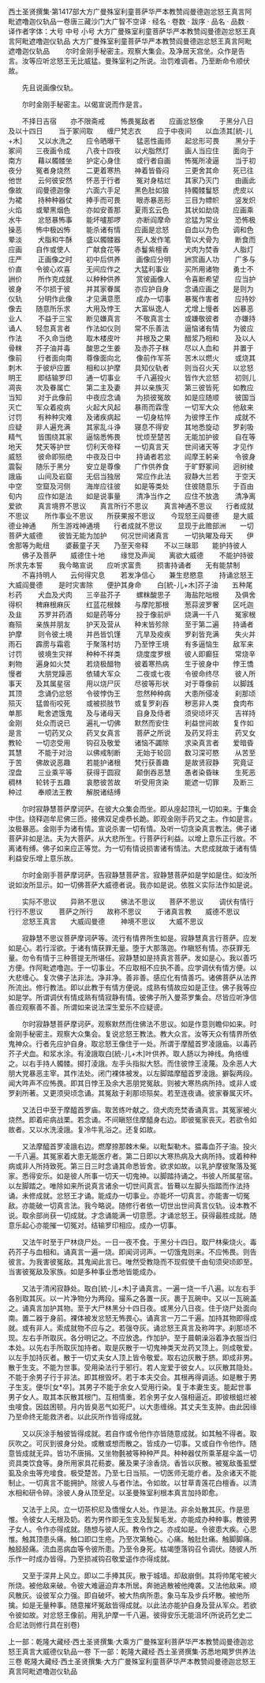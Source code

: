 西土圣贤撰集·第1417部大方广曼殊室利童菩萨华严本教赞阎曼德迦忿怒王真言阿毗遮噜迦仪轨品一卷唐三藏沙门大广智不空译
· 经名 · 卷数 · 跋序
· 品名 · 品数 · 译作者字体：大号 中号 小号
大方广曼殊室利童菩萨华严本教赞阎曼德迦忿怒王真言阿毗遮噜迦仪轨品
大方广曼殊室利童菩萨华严本教赞阎曼德迦忿怒王真言阿毗遮噜迦仪轨品
　　尔时金刚手秘密主。观察大集会。及净居天宫坐。众作是告言。汝等应听忿怒王无比威猛。曼殊室利之所说。治罚难调者。乃至断命令顺伏故。

　　先且说画像仪轨。

　　尔时金刚手秘密主。以偈宣说而作是言。

　　不择日吉宿　　亦不限斋戒
　　怖畏冤敌者　　应画忿怒像
　　于黑分八日　　及以十四日
　　当于冢间取　　缠尸梵志衣
　　应于中夜间　　以血渍其[統-儿+木]
　　又以水洗之　　应令晒曝干
　　猛恶性画师　　起忿形可畏
　　黑分于冢间　　三夜画令成
　　八夜十四夜　　以犬脂然灯
　　画人当应住　　面向于南方
　　藉以髑髅坐　　护定心身住
　　或行者自画　　怖冤所凌逼
　　当于初夜分　　冤者身烧然
　　二更着寒热　　神着皆昏闷
　　三更舍其命　　死已往他世
　　云何彼安然　　怀恶于行者
　　冤对身枯烂　　其家乃灭门
　　由画此像故　　阎曼德迦像
　　六面六手足　　黑色肚如狼
　　持髑髅鬘怒　　虎皮以为裙
　　持种种器仗　　捧手而可畏
　　眼赤暴恶形　　三目为幖帜
　　竖发炽火焰　　或翚黑烟色
　　亦如安善那　　夏雨玄云色
　　其状如劫烧　　应画乘水牛
　　忿怒暴怖事　　能坏嚧那啰
　　亦断阎摩命　　忿猛为常业
　　恐怖极操恶　　怖中极凶怖
　　能杀诸有情　　应画是忿怒
　　自血以为色　　调和色晕淡
　　犬脂和牛酥　　盛以髑髅器
　　死人发作笔　　管以犬骨为
　　断食而应画　　自作或使人
　　广献食花等　　赤鬘紫檀香
　　犬肉为焚香　　人脂灯庄严
　　正画像之时　　初中后供养
　　画像应分明　　詶赏画人功
　　广多与价直　　令彼心欢喜
　　无间应作之　　大猛利事业
　　买所用诸物　　勇士不詶价
　　所作克成就　　以种种供养
　　赏彼画像人　　令喜断希望
　　应当护彼身　　不尔损于彼
　　并其家眷属　　亦应护自身
　　念诵应画之　　是则为仪轨
　　分明作此像　　才见满意愿
　　成办一切事　　暴冤作害者
　　应持妙像去　　随意所乐求
　　大用及悖王　　大富纵逸人
　　尤增上慢者　　凶暴恶业人
　　不益于三宝　　断见嫌真言
　　不敬真言士　　或嫌敬彼者
　　亦嫌持诵人　　轻忽真言者
　　作法如仪则　　常不乐善法
　　逼恼诸有情　　为彼应作法
　　不久命当绝　　取木楼皮叶
　　并根及之果　　醋浆乃相和
　　及以人骨粖　　芥子油并毒
　　酸思之生姜　　及赤芥子粖
　　尽以人血和　　并置于像前
　　行者面向南　　尊像面向北
　　像前作军茶　　苦木以燃火
　　或烧其刺木　　于彼炉应置
　　相和以护摩　　具知仪轨者
　　则当召火天　　以忿怒明王
　　即结输罗印　　通一切事业
　　千八遍投火　　皆作大忿怒
　　初则儿凋丧　　次及眷属亡
　　第二主及妻　　并以亲族灭
　　第三彼皆死　　如教应当知
　　对于此像前　　中夜应念诵
　　为损彼冤故　　如是应随顺
　　彼国当灭亡　　军众着疫病
　　火起大风起　　暴雨而霖霔
　　一切军大众　　他敌来讨罚
　　有种种灾难　　及诸疾病起
　　一切身枯悴　　为彼悖王作
　　成就不应疑　　非人遍充满
　　其家乱斗诤　　寝息不得安
　　其地悉旋动　　罗刹吸精气
　　皆围绕其家　　逼恼悉怖畏
　　忧烦至楚苦　　无能加护彼
　　自在等地天　　梵天等护世
　　忉利天帝释　　一切真言天
　　世间诸天等　　才见作威怒
　　彼命即殒绝　　中夜及日中
　　持诵者若忿　　阎摩王躬亲
　　令彼身震裂　　随乐于黑分
　　安立是尊像　　广作供养食
　　于旷野冢间　　迥树棱誐庙
　　山间及岩窟　　无侣当独居
　　常应作此法　　寂静大兰若
　　于空天中空　　空窟及河侧
　　海岸应往彼　　如是等类处
　　住彼随意乐　　于百由旬内
　　应作如是法　　如是说事量
　　清净当作之　　应住不放逸
　　清净离爱欲
　　真言境界不思议　　真言所行不思议
　　真言神通不思议　　行者成就不思议
　　所作事业不思议　　所获果报不思议
　　今现怒王阎曼德　　是大威德业神通
　　所生游戏神通境　　行者成就不思议
　　显现于此赡部洲　　一切菩萨大威德
　　彼皆无能为加护　　何况世间诸真言
　　一切执曜及母天　　伊舍那等为毗纽
　　婆薮童子天　　乃至天帝释
　　不以三昧耶　　能护持彼人
　　佛子及菩萨　　威德住十地
　　缘觉及声闻　　离欲大威德
　　不能护持彼　　所求先本誓
　　我今略宣说　　应听求富贵
　　损害持诵者　　无有能禁制
　　不喜持明人　　云何得灾息
　　若发净信心　　兼生悲愍意
　　持诵忿怒王　　大威阎曼德
　　是时灾害除　　便护其身命
　　白[統-儿+木]芥子油　　五种尾杉药
　　犬血及犬肉　　三辛盐芥子
　　螺粖酸思子　　海盐陀咄根
　　及俱舍得枳　　稗麻根麻灰
　　红蓝花根棘　　与摩陀那根
　　葱蒜波罗奢　　区吒迦及韭
　　苏罗并药酒　　如是药等分
　　投于像前炉　　烧满一千八
　　冤家根裔殒　　亲族并朋友
　　护天及营从　　种末皆殄除
　　至于第二遍　　持诵者护摩
　　则令彼土境　　并邑皆饥馑
　　亢旱及疫疾　　罗刹皆充满
　　失火并雨石　　霹雳与霜雹
　　于聚落村坊　　乃至悖王境
　　有多逼恼生　　敌军来讨罚
　　彼境生灾祥　　种种不祥类
　　烧度度罗根　　彼人即癫狂
　　常烧辛剌物　　遍身如火焚
　　若烧极醋物　　彼着寒热病
　　生于彼身中　　悖王憍慢者
　　大朋党躁恶　　依辅大军众
　　二夜或七夜　　令彼命终尽
　　彼人所事天　　及其属星宿
　　用以烧尸灰　　尽彼等形状
　　对于尊像前　　以脚践其顶
　　念诵仍忿怒　　令彼悖伪王
　　忽然种种病　　大患所侵凌
　　刹那顷殒灭　　猛兽衔咬死
　　或被损肢节　　或复罗刹吞
　　秽恶非人类　　食肉布单那
　　毗舍遮饿鬼　　及与诸母天
　　自身及侍者　　须臾顷坏灭
　　吉祥持金刚　　处众而说已
　　遍礼一切佛　　默然而安住
　　利益世间故　　复作如是言
　　一切药叉众　　药叉女真言
　　菩萨之所说　　及药叉将主
　　药叉女教轮　　一切恣受用
　　钩召及敬爱　　诸恼不蠲除
　　求染真言者　　爱暗昏其慧
　　不能于对治　　以佛戒制断
　　无始于轮回　　数习深可愍
　　从苦至于苦　　佛故说恶趣
　　若能护诸根　　梵行获善趣
　　是故贤寂静　　究竟证涅盘
　　三业乘平等　　获得于圆寂
　　颠倒吞恶慧　　愚者染昏昧
　　生死恶稠林　　轮转于五趣
　　哀愍彼苦故　　听受用贪染
　　能遮一切罪　　及断三种过
　　奉顺法王教　　解脱诸结缚

　　尔时寂静慧菩萨摩诃萨。在彼大众集会而坐。即从座起顶礼一切如来。于集会中住。绕释迦牟尼佛三匝。接佛双足虔恭长跪。即观金刚手药叉之主。作如是言。汝极暴恶。金刚手为诸有情。宣说杀害一切有情。及听一切贪染真言教法。佛子诸菩萨非如是法。夫为大菩萨。从大悲所生。行菩萨行利益。以增上意乐正行故。不离诸有缚。佛子如来应正等觉。为一切有情说损害诸有情法。大悲成就故于诸有情利益安乐增上意乐故。

　　尔时金刚手菩萨摩诃萨。告寂静慧菩萨言。寂静慧菩萨如是学如是住。如汝所说如汝所显示。如一切佛菩萨大威德者说。我亦如是说。依胜义实际法作如是说。

　　实际不思议　　异熟不思议
　　佛法不思议　　菩萨不思议
　　调伏有情行　　行行不思议
　　菩萨之所行　　故称不思议
　　于诸真言教　　威德不思议
　　忿怒王真言　　大威阎曼德
　　神境不思议　　大威不思议

　　寂静慧不思议菩萨摩诃萨等。流行有情界所生如是。寂静慧真言行菩萨。应发如是心。若行淫欲。于诸有情获罪无量。堕于大那落迦。作瞋怒有情。亦获罪无量。勿令有情于三种菩提无所堪任。寂静慧如是持真言菩萨。发如是心。我以善巧方便。作阿毗遮噜迦。于一切事业。不应取相不应执不善。应学调伏有情方便。以大悲缠心。复次佛子法非法。净非净。善非善。感应化有情善巧。诸佛菩萨从法界所流出。修行教法。即以此教于有情方便说。成熟有情故应如是正住。佛子我等应如是学。所谓调伏有情成熟有情寂静有情。彼佛子所入曼茶罗集会。尽皆应听净信善应观察善不善。所谓如来说法深生爱乐不应疑谤。

　　尔时寂静慧菩萨摩诃萨。观察默然而住佛法不思议。如是作意则瞻仰如来。时金刚手秘密主。观察大众集会。复说忿怒王教法。教大众言。汝等天众有情界所依鬼神众。行者先应护自身。取忿怒王像住于一处。所谓于摩醯首罗凌誐庙。以毒药芥子犬血。和浆水涂。有淩誐取白[統-儿+木]叶供养。取人肠以为神线。角络缠之。以右手持人髑髅。掷打淩誐。左手头指拟大怒。而住彼悖王淩蔑。及余恶人大朋大党暴恶主宰。其作法处。闭门裸体被发。以左脚踏摩醯首罗淩誐。擗裂两段。闻大吽声不应怖畏。即其日悖王及余大恶朋党冤敌。则被大寒热病所持。或非人或罗刹所著。又更须臾顷念诵。其冤敌于刹那顷殒矣。若至连夜诵。彼家眷属灭坏。

　　又法日中至于摩醯首罗庙。取苦练叶献之。烧犬肉充焚香诵真言。其冤家被火烧然。即着疟病战栗。若念诵。不间瞋怒住摩醯身右边。即彼冤家丧灭。若欲令如故者。又以水洗淩誐。复冷牛乳浴之。还复如故。

　　又法摩醯首罗凌誐右边。燃摩捺那棘木柴。以毗梨勒木。揾毒血芥子油。投火一千八遍。其冤家着大患无能医疗者。第二日即以大寒热病及大病所持。或着种种病或非人所持致死。第三日三时念诵其命悉皆舍。欲求如故。以乳护摩彼聚落及冤家。悉得安乐。如是彼人所事一切天一切鬼神。以脚踏持诵之。书彼人所属星宿。以左脚踏之。唯除如来所说真言诸余一切世间真言。皆蓦以左脚头指踏而作法持诵。未修成就。忿怒王才诵。能成办一切事业。亦能坏一切真言。亦能害一切冤敌。亦能破一切真言法。我今略说。随修行者依一切世出世间真言仪轨。设本教不说。取余部尚获一切成就。才念诵能满一切意愿。才诵忿怒王。获得最胜成就。随意乐起心亦能摧一切冤对。结输罗印相应。成办一切事。

　　又法午时至于尸林烧尸处。一日一夜不食。于黑分十四日。取尸林柴烧火。毒药芥子与血相和。诵真言一遍一烧。即闻诃诃声。一切饿鬼则来。不应怖畏。则告彼言。为我害彼冤敌。其鬼闻此言已。唯然受教隐而不现假使千由旬须臾顷即至。当害彼冤敌及家族。如是多种事业悉地皆能成办。

　　又法于清闲寂静处。取白[統-儿+木]子诵真言。一遍一烧一千八遍。以左右手各别取其灰。以一片净物分为两段。撮系之各置一灰。裹于瓦碗中。又以一瓦碗盖之。诵真言加护其物。至于大尸林黑分十四日夜。或黑分八日夜。住于烧尸处面向南。置二器于身前。裸体被发忿怒无怖畏心。诵真言一万二千遍。加持其物即得成就。或有非人。索成就物不应与之。若强夺灰。诵忿怒王真言及称吽字。刹那顷不现。左右手所取灰。各分明记之。不应放逸。作加护。至于晨朝澡浴着净衣服当归本处。以先右手所取灰加持者。取是灰散于一切鬼神类天龙药叉顶上。则成敬爱。以左手加持灰者。散于一切丈夫女人顶上皆令敬爱。取右边灰散于脐。即成非男。散于生支。不能为世事。受用染法行于邪行。若人宠爱于彼女人。以灰散其隐处。不能于余男子行于非法。即其根毁坏。若于本夫交会。其根再得调适。如是散于男子生支。便华[女*卒]。其男子不能于余女人受用行染。复于本妻生支。能起世事男子女人。取其本灰散其根门。互相情重。若余男子女人强相逼近。即彼根蛆烂被虫唼食。因兹困顿。月内皆臭恶气如死尸。以大患缠绵。其丈夫生支肿。由此因缘乃至命终无能救济者。以此灰所作皆得成就。

　　又以灰涂手触彼皆得成就。若自作或令他作亦皆随意成就。如其触不得者。取灰吹之。可灰到彼身分处。或散或想而散之。皆成办一切事。又或自作令他作。随意皆成就无异。皆功不唐捐。又坐物氎被等种种严具。种种器仗所乘革屣伞盖一切资具类饮食等。身所用家具花葧娄。虅及果子涂香烧。香皆以灰散。被冤敌蚤虱壁虱及余虫等充唼食。极受楚苦。乃至七日当殒。一切医师无能疗者。及余诸天不能制止。一切真言不能拥护。除彼人与者作法。令如故。以甘草青莲花白檀香。以清水相和研令碎。涂彼人身从顶至足。以圣曼殊室利根本真言加持即愈。

　　又法于上风。立一切茶枳尼及憍慢女人处。作是法。非余处散其灰。作是思惟。令彼女人无根及奶。若为男作即无生支及髭鬓毛发。亦能成办种种事。教彼男子女人。令作亦得成就。随想与彼人灰。教令作之。亦成如是。令彼患大疾。心思惟。触其顶患头痛。触口即口生疮。乃至次第触心。心痛。触肚肚痛。触脚脚痛。触胫胫痛。流血恶病血等令彼所患。乃至令身死。枯竭堕落钩召令调伏。随彼人所乐作一时成办皆得。乃至损减钩召敬爱遥作亦得成就。

　　又至于深井上风立。即以二手捧其灰。散于城墙。却敌崩倒。其将帅尾宅被火所烧。被他敌来破。令彼大难逼迫弃本所居。奔驰逃散被他掩袭。又法他敌来。顺风散灰。设彼军众力强。即自破坏。被大热病所患。象马车及步兵坏散。被他所擒。如是无量种事。随意摧坏冤敌皆得成就。以此法亦能护自身及营从军众。若欲令彼如故。对忿怒王像前。用乳护摩一千八遍。彼得安乐无能沮坏(所说药乞史二合尼法则修行具在别卷)

上一部：乾隆大藏经·西土圣贤撰集·大乘方广曼殊室利菩萨华严本教赞阎曼德迦忿怒王真言大威德仪轨品一卷
下一部：乾隆大藏经·西土圣贤撰集·苏悉地羯罗供养法三卷
乾隆大藏经·西土圣贤撰集·大方广曼殊室利童菩萨华严本教赞阎曼德迦忿怒王真言阿毗遮噜迦仪轨品